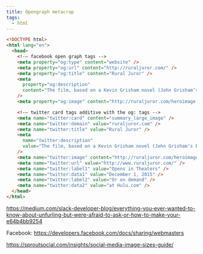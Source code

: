 ```yaml
---
title: Opengraph metacrap
tags:
  - html
---
```


```html
<!DOCTYPE html>
<html lang="en">
  <head>
    <!-― facebook open graph tags -->
    <meta property="og:type" content="website" />
    <meta property="og:url" content="http://ruraljuror.com/" />
    <meta property="og:title" content="Rural Juror" />
    <meta
      property="og:description"
      content="The film, based on a Kevin Grisham novel (John Grisham’s brother), revolves around a Southern–born lawyer named Constance Justice."
    />
    <meta property="og:image" content="http://ruraljuror.com/heroimage.png" />

    <!-― twitter card tags additive with the og: tags -->
    <meta name="twitter:card" content="summary_large_image" />
    <meta name="twitter:domain" value="ruraljuror.com" />
    <meta name="twitter:title" value="Rural Juror" />
    <meta
      name="twitter:description"
      value="The film, based on a Kevin Grisham novel (John Grisham’s brother), revolves around a Southern–born lawyer named Constance Justice."
    />
    <meta name="twitter:image" content="http://ruraljuror.com/heroimage.png" />
    <meta name="twitter:url" value="http://www.ruraljuror.com/" />
    <meta name="twitter:label1" value="Opens in Theaters" />
    <meta name="twitter:data1" value="December 1, 2015" />
    <meta name="twitter:label2" value="Or on demand" />
    <meta name="twitter:data2" value="at Hulu.com" />
  </head>
</html>
```

https://medium.com/slack-developer-blog/everything-you-ever-wanted-to-know-about-unfurling-but-were-afraid-to-ask-or-how-to-make-your-e64b4bb9254

Facebook: https://developers.facebook.com/docs/sharing/webmasters

https://sproutsocial.com/insights/social-media-image-sizes-guide/

